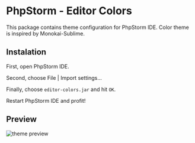 # PhpStorm - Editor Colors

This package contains theme configuration for PhpStorm IDE. Color theme is inspired by Monokai-Sublime.


## Instalation

First, open PhpStorm IDE.

Second, choose File | Import settings...

Finally, choose `editor-colors.jar` and hit `OK`.

Restart PhpStorm IDE and profit!


## Preview

![theme preview](https://github.com/TomasPilaru/PhpStorm-EditorColors/raw/master/phpstorm-editor-colors.jpg "Theme preview")

